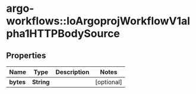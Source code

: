# argo-workflows::IoArgoprojWorkflowV1alpha1HTTPBodySource

## Properties
Name | Type | Description | Notes
------------ | ------------- | ------------- | -------------
**bytes** | **String** |  | [optional] 


